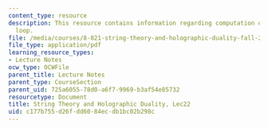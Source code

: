 ```yaml
---
content_type: resource
description: This resource contains information regarding computation of the Wilson
  loop.
file: /media/courses/8-821-string-theory-and-holographic-duality-fall-2014/c177b755d26fdd6084ecdb1bc02b298c_MIT8_821S15_Lec22.pdf
file_type: application/pdf
learning_resource_types:
- Lecture Notes
ocw_type: OCWFile
parent_title: Lecture Notes
parent_type: CourseSection
parent_uid: 725a6055-78d0-a6f7-9969-b3af54e85732
resourcetype: Document
title: String Theory and Holographic Duality, Lec22
uid: c177b755-d26f-dd60-84ec-db1bc02b298c
---
```

